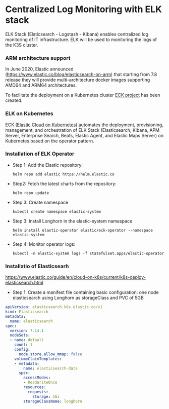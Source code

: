 # Centralized Log Monitoring with ELK stack

ELK Stack (Elaticsearch - Logstash - Kibana) enables centralized log monitoring of IT infrastructure.
ELK will be used to monitoring the logs of the K3S cluster.


### ARM architecture support

In June 2020, Elastic announced (https://www.elastic.co/blog/elasticsearch-on-arm) that starting from 7.8 release they will provide multi-architecture docker images supporting AMD64 and ARM64 architectures.

To facilitate the deployment on a Kubernetes cluster [ECK project](https://github.com/elastic/cloud-on-k8s) has been created.

### ELK on Kubernetes

ECK ([Elastic Cloud on Kubernetes](https://www.elastic.co/guide/en/cloud-on-k8s/current/index.html)) automates the deployment, provisioning, management, and orchestration of ELK Stack (Elasticsearch, Kibana, APM Server, Enterprise Search, Beats, Elastic Agent, and Elastic Maps Server) on Kubernetes based on the operator pattern.

### Installation of ELK Operator

- Step 1: Add the Elastic repository:
    ```
    helm repo add elastic https://helm.elastic.co
    ```
- Step2: Fetch the latest charts from the repository:
    ```
    helm repo update
    ```
- Step 3: Create namespace
    ```
    kubectl create namespace elastic-system
    ```
- Step 3: Install Longhorn in the elastic-system namespace
    ```
    helm install elastic-operator elastic/eck-operator --namespace elastic-system
    ```
- Step 4: Monitor operator logs:
    ```
    kubectl -n elastic-system logs -f statefulset.apps/elastic-operator
    ```

### Installatio of Elasticsearh

https://www.elastic.co/guide/en/cloud-on-k8s/current/k8s-deploy-elasticsearch.html

- Step 1: Create a manifest file containing basic configuration: one node elasticsearch using Longhorn as storageClass and PVC of 5GB

```yml
apiVersion: elasticsearch.k8s.elastic.co/v1
kind: Elasticsearch
metadata:
  name: elasticsearch
spec:
  version: 7.14.1
  nodeSets:
  - name: default
    count: 1
    config:
      node.store.allow_mmap: false
    volumeClaimTemplates:
    - metadata:
        name: elasticsearch-data
      spec:
        accessModes:
        - ReadWriteOnce
        resources:
          requests:
            storage: 5Gi
        storageClassName: longhorn
```